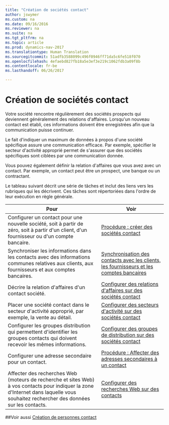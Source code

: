 ```yaml
---
title: "Création de sociétés contact"
author: jswymer
ms.custom: na
ms.date: 09/16/2016
ms.reviewer: na
ms.suite: na
ms.tgt_pltfrm: na
ms.topic: article
ms.prod: dynamics-nav-2017
ms.translationtype: Human Translation
ms.sourcegitcommit: 51adfb3588099c496f0946ff71da5c6fe518f070
ms.openlocfilehash: 4efaebd827fb18a5e3ef3e219c1062fdb3a09f8b
ms.contentlocale: fr-be
ms.lasthandoff: 06/26/2017

---
```

# <a name="create-contact-companies"></a>Création de sociétés contact
Votre société rencontre régulièrement des sociétés prospects qui deviennent généralement des relations d'affaires. Lorsqu'un nouveau contact est établi, ces informations doivent être enregistrées afin que la communication puisse continuer.

Le fait d'indiquer un maximum de données à propos d'une société spécifique assure une communication efficace. Par exemple, spécifier le secteur d'activité approprié permet de s'assurer que des sociétés spécifiques sont ciblées par une communication donnée.

Vous pouvez également définir la relation d'affaires que vous avez avec un contact. Par exemple, un contact peut être un prospect, une banque ou un contractant.

Le tableau suivant décrit une série de tâches et inclut des liens vers les rubriques qui les décrivent. Ces tâches sont répertoriées dans l'ordre de leur exécution en règle générale.

|Pour |Voir |
|---|----|
|Configurer un contact pour une nouvelle société, soit à partir de zéro, soit à partir d'un client, d'un fournisseur ou d'un compte bancaire.|[Procédure : créer des sociétés contact](marketing-how-create-contact-companies.md)|
|Synchroniser les informations dans les contacts avec des informations communes relatives aux clients, aux fournisseurs et aux comptes bancaires.|[Synchronisation des contacts avec les clients, les fournisseurs et les comptes bancaires](marketing-synchronize-contacts-customers-vendors-bank-accounts.md)|
|Décrire la relation d'affaires d'un contact société.|[Configurer des relations d'affaires sur des sociétés contact](marketing-business-relations.md)|
|Placer une société contact dans le secteur d'activité approprié, par exemple, la vente au détail.|[Configurer des secteurs d'activité sur des sociétés contact](marketing-industry-groups.md)|
|Configurer les groupes distribution qui permettent d'identifier les groupes contacts qui doivent recevoir les mêmes informations.|[Configurer des groupes de distribution sur des sociétés contact](marketing-mailing-groups.md)|
|Configurer une adresse secondaire pour un contact.|[Procédure : Affecter des adresses secondaires à un contact](marketing-how-assign-alternative-address.md)|
|Affecter des recherches Web (moteurs de recherche et sites Web) à vos contacts pour indiquer la zone d'Internet dans laquelle vous souhaitez rechercher des données sur les contacts.|[Configurer des recherches Web sur des contacts](marketing-web-sources.md)|

##<a name="see-also"></a>Voir aussi
[Création de personnes contact](marketing-create-contact-persons.md)

